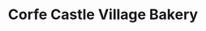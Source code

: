 ---
title: "Corfe Castle Village Bakery"
url: /corfe-castle/corfe-castle-village-bakery/
shop: bakery
---